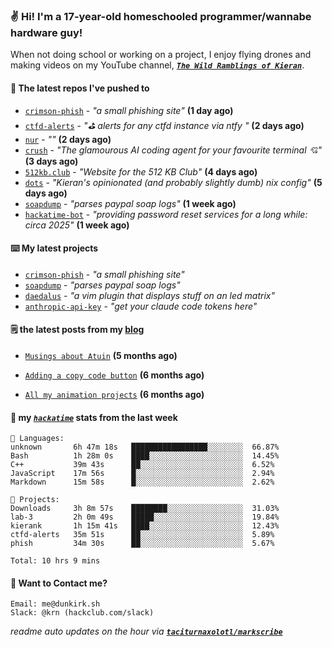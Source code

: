 ### ✌️ Hi! I'm a 17-year-old homeschooled programmer/wannabe hardware guy!

When not doing school or working on a project, I enjoy flying drones and making videos on my YouTube channel, [**_`The Wild Ramblings of Kieran`_**](https://youtube.com/@kieran.rambles).

#### 👷 The latest repos I've pushed to

- [`crimson-phish`](https://github.com/taciturnaxolotl/crimson-phish) - _"a small phishing site"_ **(1 day ago)**
- [`ctfd-alerts`](https://github.com/taciturnaxolotl/ctfd-alerts) - _"⛳ alerts for any ctfd instance via ntfy "_ **(2 days ago)**
- [`nur`](https://github.com/charmbracelet/nur) - _""_ **(2 days ago)**
- [`crush`](https://github.com/charmbracelet/crush) - _"The glamourous AI coding agent for your favourite terminal 💘"_ **(3 days ago)**
- [`512kb.club`](https://github.com/kevquirk/512kb.club) - _"Website for the 512 KB Club"_ **(4 days ago)**
- [`dots`](https://github.com/taciturnaxolotl/dots) - _"Kieran's opinionated (and probably slightly dumb) nix config"_ **(5 days ago)**
- [`soapdump`](https://github.com/taciturnaxolotl/soapdump) - _"parses paypal soap logs"_ **(1 week ago)**
- [`hackatime-bot`](https://github.com/taciturnaxolotl/hackatime-bot) - _"providing password reset services for a long while: circa 2025"_ **(1 week ago)**

#### ⌨️ My latest projects

- [`crimson-phish`](https://github.com/taciturnaxolotl/crimson-phish) - _"a small phishing site"_
- [`soapdump`](https://github.com/taciturnaxolotl/soapdump) - _"parses paypal soap logs"_
- [`daedalus`](https://github.com/taciturnaxolotl/daedalus) - _"a vim plugin that displays stuff on an led matrix"_
- [`anthropic-api-key`](https://github.com/taciturnaxolotl/anthropic-api-key) - _"get your claude code tokens here"_

#### 🗒️ the latest posts from my [blog](https://dunkirk.sh)

- [`Musings about Atuin`](https://dunkirk.sh/blog/atuin/) **(5 months ago)**

- [`Adding a copy code button`](https://dunkirk.sh/blog/adding-a-copy-button/) **(6 months ago)**

- [`All my animation projects`](https://dunkirk.sh/blog/my-animations/) **(6 months ago)**



#### 📡 my [_`hackatime`_](https://waka.hackclub.com) stats from the last week

```text
💾 Languages:
unknown       6h 47m 18s   █████████████████░░░░░░░░  66.87%
Bash          1h 28m 0s    ████░░░░░░░░░░░░░░░░░░░░░  14.45%
C++           39m 43s      ██░░░░░░░░░░░░░░░░░░░░░░░  6.52%
JavaScript    17m 56s      █░░░░░░░░░░░░░░░░░░░░░░░░  2.94%
Markdown      15m 58s      █░░░░░░░░░░░░░░░░░░░░░░░░  2.62%

💼 Projects:
Downloads     3h 8m 57s    ████████░░░░░░░░░░░░░░░░░  31.03%
lab-3         2h 0m 49s    █████░░░░░░░░░░░░░░░░░░░░  19.84%
kierank       1h 15m 41s   ████░░░░░░░░░░░░░░░░░░░░░  12.43%
ctfd-alerts   35m 51s      ██░░░░░░░░░░░░░░░░░░░░░░░  5.89%
phish         34m 30s      ██░░░░░░░░░░░░░░░░░░░░░░░  5.67%

Total: 10 hrs 9 mins
```

#### 📮 Want to Contact me?

```text
Email: me@dunkirk.sh
Slack: @krn (hackclub.com/slack)
```

_readme auto updates on the hour via [**`taciturnaxolotl/markscribe`**](https://github.com/taciturnaxolotl/markscribe)_

